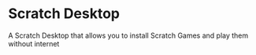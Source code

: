 # Scratch Desktop
A Scratch Desktop that allows you to install Scratch Games and play them without internet
